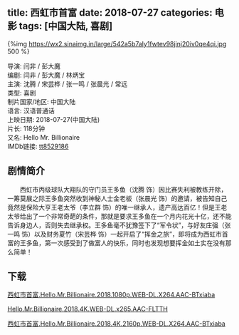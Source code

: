 title: 西虹市首富
date: 2018-07-27
categories: 电影
tags: [中国大陆, 喜剧]
---
{%img https://wx2.sinaimg.in/large/542a5b7aly1fwtev98jinj20iv0qe4qi.jpg 500 %}

导演: 闫非 / 彭大魔  
编剧: 闫非 / 彭大魔 / 林炳宝  
主演: 沈腾 / 宋芸桦 / 张一鸣 / 张晨光 / 常远  
类型: 喜剧  
制片国家/地区: 中国大陆  
语言: 汉语普通话  
上映日期: 2018-07-27(中国大陆)  
片长: 118分钟  
又名: Hello Mr. Billionaire  
IMDb链接: [tt8529186](http://www.imdb.com/title/tt8529186)

## 剧情简介

　　西虹市丙级球队大翔队的守门员王多鱼（沈腾 饰）因比赛失利被教练开除，一筹莫展之际王多鱼突然收到神秘人士金老板（张晨光 饰）的邀请，被告知自己竟然是保险大亨王老太爷（李立群 饰）的唯一继承人，遗产高达百亿！但是王老太爷给出了一个非常奇葩的条件，那就是要求王多鱼在一个月内花光十亿，还不能告诉身边人，否则失去继承权。王多鱼毫不犹豫签下了“军令状”，与好友庄强（张一鸣 饰）以及财务夏竹（宋芸桦 饰）一起开启了“挥金之旅”，即将成为西虹市首富的王多鱼，第一次感受到了做富人的快乐，同时也发现想要挥金如土实在没有那么简单！

## 下载

[西虹市首富.Hello.Mr.Billionaire.2018.1080p.WEB-DL.X264.AAC-BTxiaba](magnet:?xt=urn:btih:548DD9AB26CA44F22A5D012BE66C759337968B0C)

[Hello.Mr.Billionaire.2018.4K.WEB-DL.x265.AAC-FLTTH](magnet:?xt=urn:btih:8D6D7B9E27C508CC7E4C9115A8B6DB29237A4492)

[西虹市首富.Hello.Mr.Billionaire.2018.4K.2160p.WEB-DL.X264.AAC-BTxiaba](magnet:?xt=urn:btih:3320C4DB7682C77D2A7A610BAA723F938EB96E40)
